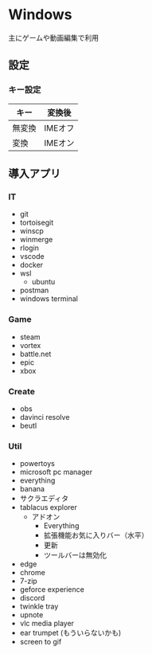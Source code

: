 # Windows
主にゲームや動画編集で利用

## 設定
### キー設定
|キー|変換後|
|---|---|
|無変換|IMEオフ|
|変換|IMEオン|

## 導入アプリ
### IT
* git
* tortoisegit
* winscp
* winmerge
* rlogin
* vscode
* docker
* wsl
    * ubuntu
* postman
* windows terminal

### Game
* steam
* vortex
* battle.net
* epic
* xbox

### Create
* obs
* davinci resolve
* beutl

### Util
* powertoys
* microsoft pc manager
* everything
* banana
* サクラエディタ
* tablacus explorer
    * アドオン
        * Everything
        * 拡張機能お気に入りバー（水平）
        * 更新
        * ツールバーは無効化
* edge
* chrome
* 7-zip
* geforce experience
* discord
* twinkle tray
* upnote
* vlc media player
* ear trumpet (もういらないかも)
* screen to gif

